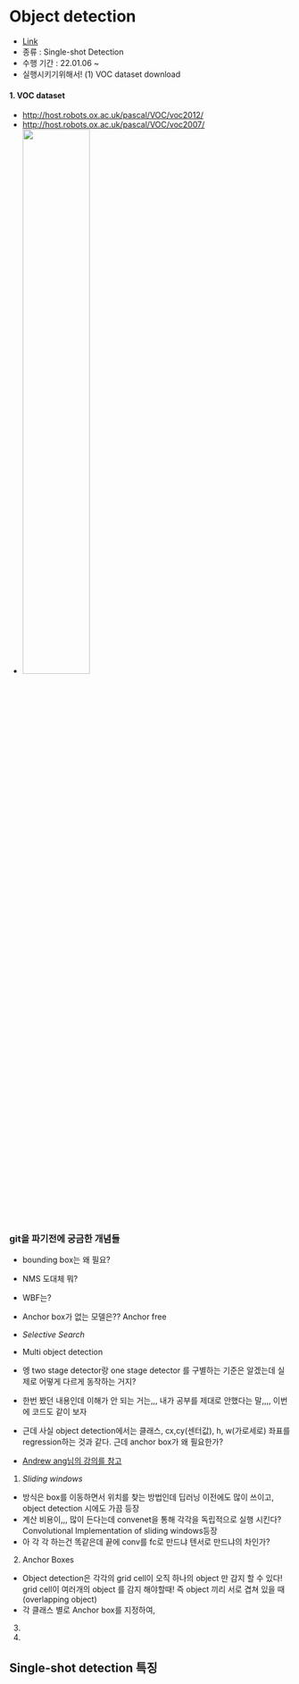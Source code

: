 # Object detection
- [Link](https://github.com/sgrvinod/a-PyTorch-Tutorial-to-Object-Detection)
- 종류 : Single-shot Detection
- 수행 기간 : 22.01.06 ~
- 실행시키기위해서!
(1) VOC dataset download


#### 1. VOC dataset
- http://host.robots.ox.ac.uk/pascal/VOC/voc2012/
- http://host.robots.ox.ac.uk/pascal/VOC/voc2007/
- <img src="https://github.com/ChaeChae0505/TIL_Study/blob/main/Image/pandasloc.JPG" width="50%" height="50%">


### git을 파기전에 궁금한 개념들
- bounding box는 왜 필요?
- NMS 도대체 뭐?
- WBF는?
- Anchor box가 없는 모델은??  Anchor free
- *Selective Search* 
- Multi object detection 
- 엥 two stage detector랑 one stage detector 를 구별하는 기준은 알겠는데 실제로 어떻게 다르게 동작하는 거지?
- 한번 봤던 내용인데 이해가 안 되는 거는,,, 내가 공부를 제대로 안했다는 말,,,, 이번에 코드도 같이 보자



- 근데 사실 object detection에서는 클래스, cx,cy(센터값), h, w(가로세로) 좌표를 regression하는 것과 같다. 근데 anchor box가 왜 필요한가?
- [Andrew ang님의 강의를 참고](https://www.youtube.com/watch?v=XdsmlBGOK-k)
1. *Sliding windows* 
- 방식은 box를 이동하면서 위치를 찾는 방법인데 딥러닝 이전에도 많이 쓰이고, object detection 시에도 가끔 등장
- 계산 비용이,,, 많이 든다는데 convenet을 통해 각각을 독립적으로 실행 시킨다? Convolutional Implementation of sliding windows등장
- 아 각 각 하는건 똑같은데 끝에 conv를 fc로 만드냐 텐서로 만드냐의 차인가?

2. Anchor Boxes
- Object detection은 각각의 grid cell이 오직 하나의 object 만 감지 할 수 있다! grid cell이 여러개의 object 를 감지 해야할때! 즉 object 끼리 서로 겹쳐 있을 때 (overlapping object)
- 각 클래스 별로 Anchor box를 지정하여,
3. 
4. 


## Single-shot detection 특징

